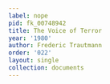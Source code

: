 ```yaml
---
label: nope
pid: fk_00748942
title: The Voice of Terror
year: '1980'
author: Frederic Trautmann
order: '022'
layout: single
collection: documents
---
```

